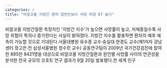 ```yaml
---
categories: c
title: "비알코올 지방간 환자 일반인보다 사망 위험 67 높다"
---
```

비알코올 지방간질환 측정치인 &#39;지방간 지수&#39;가 높으면 사망률이 높고, 저체중일수록 사망 위험이 특히나 증가한다는 사실이 밝혀졌다. 지방간 지수를 활용하면 환자의 예후 예측이 가능할 것으로 기대된다.서울대병원 유수종 교수&middot;숭실대 한경도 교수(제1저자 강남센터 정고은&middot;전 삼성서울병원 정수민 교수) 공동연구팀이 2009년 국가건강검진에 참여한 885만 8421명을 대상으로 비알코올 지방간질환과 원인별 사망률 사이의 연관성을 분석한 전국 규모의 코호트 연구 결과가 9월 20일 발표됐다.전 세계 인구